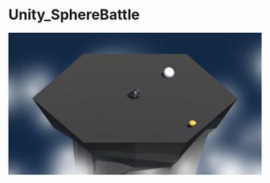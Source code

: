 # Unity_SphereBattle
 
![inGameScreenshot](https://github.com/VictoR-Piles/Unity_SphereBattle/blob/master/inGameScreenshot.jpg?raw=true)
